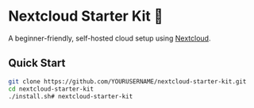 # Nextcloud Starter Kit 🚀

A beginner-friendly, self-hosted cloud setup using [Nextcloud](https://nextcloud.com/).

## Quick Start
```bash
git clone https://github.com/YOURUSERNAME/nextcloud-starter-kit.git
cd nextcloud-starter-kit
./install.sh# nextcloud-starter-kit
